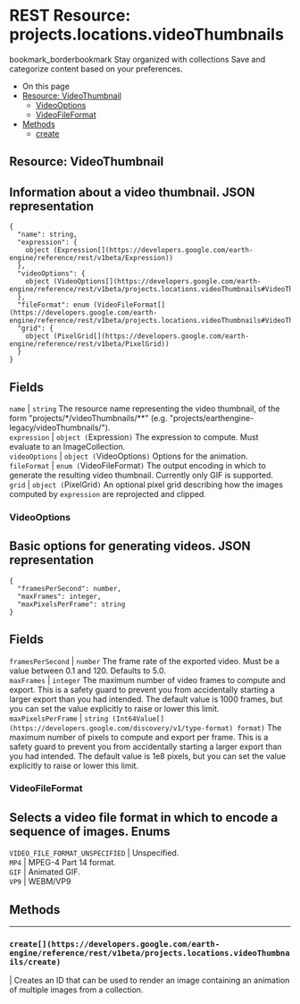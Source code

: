  
#  REST Resource: projects.locations.videoThumbnails
bookmark_borderbookmark Stay organized with collections  Save and categorize content based on your preferences. 
  * On this page
  * [Resource: VideoThumbnail](https://developers.google.com/earth-engine/reference/rest/v1beta/projects.locations.videoThumbnails#resource:-videothumbnail)
    * [VideoOptions](https://developers.google.com/earth-engine/reference/rest/v1beta/projects.locations.videoThumbnails#videooptions)
    * [VideoFileFormat](https://developers.google.com/earth-engine/reference/rest/v1beta/projects.locations.videoThumbnails#videofileformat)
  * [Methods](https://developers.google.com/earth-engine/reference/rest/v1beta/projects.locations.videoThumbnails#methods)
    * [create](https://developers.google.com/earth-engine/reference/rest/v1beta/projects.locations.videoThumbnails#create)


## Resource: VideoThumbnail
Information about a video thumbnail.
JSON representation  
---  
```
{
  "name": string,
  "expression": {
    object (Expression[](https://developers.google.com/earth-engine/reference/rest/v1beta/Expression))
  },
  "videoOptions": {
    object (VideoOptions[](https://developers.google.com/earth-engine/reference/rest/v1beta/projects.locations.videoThumbnails#VideoThumbnail.VideoOptions))
  },
  "fileFormat": enum (VideoFileFormat[](https://developers.google.com/earth-engine/reference/rest/v1beta/projects.locations.videoThumbnails#VideoThumbnail.VideoFileFormat)),
  "grid": {
    object (PixelGrid[](https://developers.google.com/earth-engine/reference/rest/v1beta/PixelGrid))
  }
}
```
  
Fields  
---  
`name` |  `string` The resource name representing the video thumbnail, of the form "projects/*/videoThumbnails/**" (e.g. "projects/earthengine-legacy/videoThumbnails/").  
`expression` |  `object (`Expression[](https://developers.google.com/earth-engine/reference/rest/v1beta/Expression)`)` The expression to compute. Must evaluate to an ImageCollection.  
`videoOptions` |  `object (`VideoOptions[](https://developers.google.com/earth-engine/reference/rest/v1beta/projects.locations.videoThumbnails#VideoThumbnail.VideoOptions)`)` Options for the animation.  
`fileFormat` |  `enum (`VideoFileFormat[](https://developers.google.com/earth-engine/reference/rest/v1beta/projects.locations.videoThumbnails#VideoThumbnail.VideoFileFormat)`)` The output encoding in which to generate the resulting video thumbnail. Currently only GIF is supported.  
`grid` |  `object (`PixelGrid[](https://developers.google.com/earth-engine/reference/rest/v1beta/PixelGrid)`)` An optional pixel grid describing how the images computed by `expression` are reprojected and clipped.  
### VideoOptions
Basic options for generating videos.
JSON representation  
---  
```
{
  "framesPerSecond": number,
  "maxFrames": integer,
  "maxPixelsPerFrame": string
}
```
  
Fields  
---  
`framesPerSecond` |  `number` The frame rate of the exported video. Must be a value between 0.1 and 120. Defaults to 5.0.  
`maxFrames` |  `integer` The maximum number of video frames to compute and export. This is a safety guard to prevent you from accidentally starting a larger export than you had intended. The default value is 1000 frames, but you can set the value explicitly to raise or lower this limit.  
`maxPixelsPerFrame` |  `string (Int64Value[](https://developers.google.com/discovery/v1/type-format) format)` The maximum number of pixels to compute and export per frame. This is a safety guard to prevent you from accidentally starting a larger export than you had intended. The default value is 1e8 pixels, but you can set the value explicitly to raise or lower this limit.  
### VideoFileFormat
Selects a video file format in which to encode a sequence of images.
Enums  
---  
`VIDEO_FILE_FORMAT_UNSPECIFIED` | Unspecified.  
`MP4` | MPEG-4 Part 14 format.  
`GIF` | Animated GIF.  
`VP9` | WEBM/VP9  
## Methods  
---  
### `create[](https://developers.google.com/earth-engine/reference/rest/v1beta/projects.locations.videoThumbnails/create)`
|  Creates an ID that can be used to render an image containing an animation of multiple images from a collection.  
